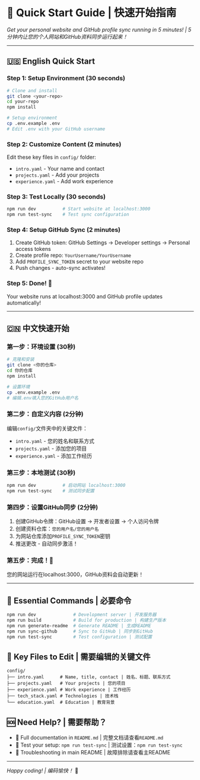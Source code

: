 # 🚀 Quick Start Guide | 快速开始指南

*Get your personal website and GitHub profile sync running in 5 minutes! | 5分钟内让您的个人网站和GitHub资料同步运行起来！*

---

## 🇺🇸 English Quick Start

### Step 1: Setup Environment (30 seconds)
```bash
# Clone and install
git clone <your-repo>
cd your-repo
npm install

# Setup environment
cp .env.example .env
# Edit .env with your GitHub username
```

### Step 2: Customize Content (2 minutes)
Edit these key files in `config/` folder:
- `intro.yaml` - Your name and contact
- `projects.yaml` - Add your projects
- `experience.yaml` - Add work experience

### Step 3: Test Locally (30 seconds)
```bash
npm run dev          # Start website at localhost:3000
npm run test-sync    # Test sync configuration
```

### Step 4: Setup GitHub Sync (2 minutes)
1. Create GitHub token: GitHub Settings → Developer settings → Personal access tokens
2. Create profile repo: `YourUsername/YourUsername`
3. Add `PROFILE_SYNC_TOKEN` secret to your website repo
4. Push changes - auto-sync activates!

### Step 5: Done! 🎉
Your website runs at localhost:3000 and GitHub profile updates automatically!

---

## 🇨🇳 中文快速开始

### 第一步：环境设置 (30秒)
```bash
# 克隆和安装
git clone <你的仓库>
cd 你的仓库
npm install

# 设置环境
cp .env.example .env
# 编辑.env填入您的GitHub用户名
```

### 第二步：自定义内容 (2分钟)
编辑`config/`文件夹中的关键文件：
- `intro.yaml` - 您的姓名和联系方式
- `projects.yaml` - 添加您的项目
- `experience.yaml` - 添加工作经历

### 第三步：本地测试 (30秒)
```bash
npm run dev          # 启动网站 localhost:3000
npm run test-sync    # 测试同步配置
```

### 第四步：设置GitHub同步 (2分钟)
1. 创建GitHub令牌：GitHub设置 → 开发者设置 → 个人访问令牌
2. 创建资料仓库：`您的用户名/您的用户名`
3. 为网站仓库添加`PROFILE_SYNC_TOKEN`密钥
4. 推送更改 - 自动同步激活！

### 第五步：完成！🎉
您的网站运行在localhost:3000，GitHub资料会自动更新！

---

## 🔗 Essential Commands | 必要命令

```bash
npm run dev              # Development server | 开发服务器
npm run build            # Build for production | 构建生产版本
npm run generate-readme  # Generate README | 生成README
npm run sync-github      # Sync to GitHub | 同步到GitHub
npm run test-sync        # Test configuration | 测试配置
```

## 📁 Key Files to Edit | 需要编辑的关键文件

```
config/
├── intro.yaml      # Name, title, contact | 姓名、标题、联系方式
├── projects.yaml   # Your projects | 您的项目
├── experience.yaml # Work experience | 工作经历
├── tech_stack.yaml # Technologies | 技术栈
└── education.yaml  # Education | 教育背景
```

## 🆘 Need Help? | 需要帮助？

- 📖 Full documentation in `README.md` | 完整文档请查看`README.md`
- 🧪 Test your setup: `npm run test-sync` | 测试设置：`npm run test-sync`
- 🔧 Troubleshooting in main README | 故障排除请查看主README

---

*Happy coding! | 编码愉快！* 🚀